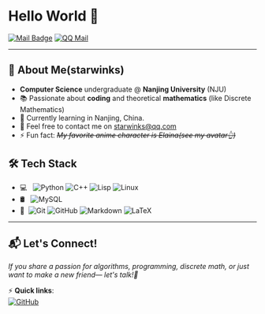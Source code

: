 # Hello World 👋

[![Mail Badge](https://img.shields.io/badge/-moon.starwinks@gmail.com-c14438?style=flat&logo=Gmail&logoColor=white&link=mailto:moon.starwinks@gmail.com)](mailto:moon.starwinks@gmail.com)
[![QQ Mail](https://img.shields.io/badge/starwinks@qq.com-0078d7?style=flat&logo=tencentqq&logoColor=white)](mailto:starwinks@qq.com)

---


## 🚀 About Me(starwinks)
- **Computer Science** undergraduate @ **Nanjing University** (NJU)
- 📚 Passionate about **coding** and theoretical **mathematics** (like Discrete Mathematics)
- 🌱 Currently learning in Nanjing, China.
- 💬 Feel free to contact me on [starwinks@qq.com](mailto:starwinks@qq.com)
- ⚡ Fun fact: *~~My favorite anime character is Elaina(see my avatar👆)~~*

## 🛠 Tech Stack

- 💻 &#160; ![Python](https://img.shields.io/badge/Python-3776AB?style=flat&logo=python&logoColor=white)
![C++](https://img.shields.io/badge/C%2B%2B-00599C?style=flat&logo=c%2B%2B&logoColor=white)
![Lisp](https://img.shields.io/badge/Lisp-5C2D91?style=flat&logo=common-lisp&logoColor=white)
![Linux](https://img.shields.io/badge/Linux-FCC624?style=flat&logo=linux&logoColor=black)
- 🛢 &#160; ![MySQL](https://img.shields.io/badge/MySQL-4479A1?style=flat&logo=mysql&logoColor=white)
- 🔧 &#160;![Git](https://img.shields.io/badge/Git-F05032?style=flat&logo=git&logoColor=white)
![GitHub](https://img.shields.io/badge/GitHub-181717?style=flat&logo=github&logoColor=white)
![Markdown](https://img.shields.io/badge/Markdown-000000?style=flat&logo=markdown&logoColor=white)
![LaTeX](https://img.shields.io/badge/LaTeX-008080?style=flat&logo=latex&logoColor=white)

---

## 📬 Let's Connect!

*If you share a passion for algorithms, programming, discrete math, or just want to make a new friend— let's talk!🌟*

⚡ **Quick links**:      
[![GitHub](https://img.shields.io/badge/starwinks-181717?style=for-the-badge&logo=github&logoColor=white)](https://github.com/starwinks)
